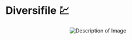 # Diversifile 💹
<p align="center">
 <img src="https://i.ibb.co/4wyqZSS/logo.png" alt="Description of Image" style="max-width: 100%; height: auto;">
</p>

# 